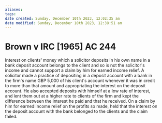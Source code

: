 ```yaml
---
aliases: 
tags: 
date created: Sunday, December 10th 2023, 12:02:35 am
date modified: Sunday, December 10th 2023, 12:38:51 am
---
```


# Brown v IRC [1965] AC 244

Interest on clients' money which a solicitor deposits in his own name in a bank deposit account belongs to the client and so is not the solicitor's income and cannot support a claim by him for earned income relief. A solicitor made a practice of depositing in a deposit account with a bank in the firm's name GBP 5,000 of his client's account whenever it was in credit to more than that amount and appropriating the interest on the deposit account. He also accepted deposits with himself at a low rate of interest, and lent them out at a higher rate to clients of the firm and kept the difference between the interest he paid and that he received. On a claim by him for earned income relief on the profits so made, held that the interest on the deposit account with the bank belonged to the clients and the claim failed.
